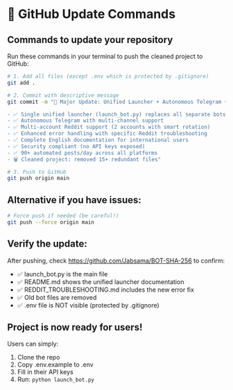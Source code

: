 # 🚀 GitHub Update Commands

## Commands to update your repository

Run these commands in your terminal to push the cleaned project to GitHub:

```bash
# 1. Add all files (except .env which is protected by .gitignore)
git add .

# 2. Commit with descriptive message
git commit -m "🚀 Major Update: Unified Launcher + Autonomous Telegram + Multi-Reddit

- ✅ Single unified launcher (launch_bot.py) replaces all separate bots
- ✅ Autonomous Telegram with multi-channel support
- ✅ Multi-account Reddit support (2 accounts with smart rotation)
- ✅ Enhanced error handling with specific Reddit troubleshooting
- ✅ Complete English documentation for international users
- ✅ Security compliant (no API keys exposed)
- ✅ 90+ automated posts/day across all platforms
- 🗑️ Cleaned project: removed 15+ redundant files"

# 3. Push to GitHub
git push origin main
```

## Alternative if you have issues:

```bash
# Force push if needed (be careful!)
git push --force origin main
```

## Verify the update:

After pushing, check https://github.com/Jabsama/BOT-SHA-256 to confirm:
- ✅ launch_bot.py is the main file
- ✅ README.md shows the unified launcher documentation
- ✅ REDDIT_TROUBLESHOOTING.md includes the new error fix
- ✅ Old bot files are removed
- ✅ .env file is NOT visible (protected by .gitignore)

## Project is now ready for users!

Users can simply:
1. Clone the repo
2. Copy .env.example to .env
3. Fill in their API keys
4. Run: `python launch_bot.py`
